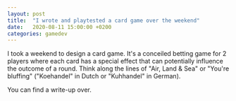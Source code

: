 ```yaml
---
layout: post
title:  "I wrote and playtested a card game over the weekend"
date:   2020-08-11 15:00:00 +0200
categories: gamedev
---
```

I took a weekend to design a card game. It's a conceiled betting game for 2 players where each card has a special effect that can potentially influence the outcome of a round. Think along the lines of "Air, Land & Sea" or "You're bluffing" ("Koehandel" in Dutch or "Kuhhandel" in German). 

You can find a write-up over.